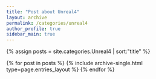 ```yaml
---
title: "Post about Unreal4"
layout: archive
permalink: /categories/unreal4
author_profile: true
sidebar_main: true
---
```


{% assign posts = site.categories.Unreal4 | sort:"title" %}

{% for post in posts %}
  {% include archive-single.html type=page.entries_layout %}
{% endfor %}
